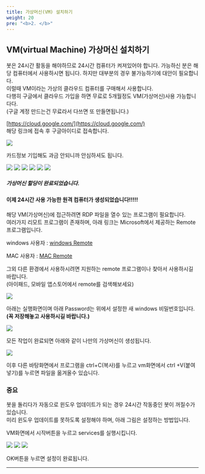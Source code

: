 ```yaml
---
title: 가상머신(VM) 설치하기
weight: 20
pre: "<b>2. </b>"
---
```


## VM(virtual Machine) 가상머신 설치하기

봇은 24시간 활동을 해야하므로 24시간 컴퓨터가 켜져있어야 합니다. 가능하신 분은 해당 컴퓨터에서 사용하시면 됩니다. 하지만 대부분의 경우 불가능하기에 대안이 필요합니다.</br>
이럴때 VM이라는 가상의 클라우드 컴퓨터를 구매해서 사용합니다.</br>
다행히 구글에서 클라우드 가입을 하면 무료로 5개월정도 VM(가상머신)사용 가능합니다다. </BR>
(구글 계정 만드는건 무료라서 다쓰면 또 만들면됩니다.)

[https://cloud.google.com/](https://cloud.google.com/)</br>
해당 링크에 접속 후 구글아이디로 접속합니다.

![](/picture/googlecloudpage.png?width=1200&height=500)

카드정보 기입해도 과금 안되니까 안심하셔도 됩니다.

![](/picture/googlecloudpage1.png?width=1200&height=500)
![](/picture/googlecloudpage2.png?width=1200&height=500)
![](/picture/googlecloudpage3.png?width=1200&height=500)
![](/picture/googlecloudpage4.png?width=1200&height=500)
![](/picture/googlecloudpage5.png?width=1200&height=500)
![](/picture/googlecloudpage6.png?width=1200&height=500)

##### 가상머신 할당이 완료되었습니다.

#### 이제 24시간 사용 가능한 원격 컴퓨터가 생성되었습니다!!!!!

해당 VM(가상머신)에 접근하려면 RDP 파일을 열수 있는 프로그램이 필요합니다.</br>
여러가지 리모트 프로그램이 존재하며, 아래 링크는 Microsoft에서 제공하는 Remote 프로그램입니다.

windows 사용자 : [windows Remote](https://www.microsoft.com/en-us/p/microsoft-remote-desktop/9wzdncrfj3ps?activetab=pivot:overviewtab)

MAC 사용자 : [MAC Remote](https://apps.apple.com/kr/app/microsoft-remote-desktop-10/id1295203466?mt=12)

그외 다른 환경에서 사용하시려면 지원하는 remote 프로그램이나 찾아서 사용하시길 바랍니다. </br>(아이패드, 모바일 앱스토어에서 remote를 검색해보세요)

![](/picture/remote1.png?width=1000&height=500)

아래는 실행화면이며 아래 Password는 위에서 설정한 새 windows 비밀번호입니다.</br>
**(꼭 저장해놓고 사용하시길 바랍니다.)**

![](/picture/remote2.png?width=1000&height=500)

모든 작업이 완료되면 아래와 같이 나만의 가상머신이 생성됩니다.

![](/picture/remote3.png?width=1000&height=500)

이후 다른 바탕화면에서 프로그램을 ctrl+C(복사)를 누르고 vm화면에서 ctrl +V(붙여넣기)를 누르면 파일을 옮겨올수 있습니다.

### 중요

봇을 돌리다가 자동으로 윈도우 업데이트가 되는 경우 24시간 작동중인 봇이 꺼질수가 있습니다.</br>
미리 윈도우 업데이트를 못하도록 설정해야 하며, 아래 그림은 설정하는 방법입니다.

VM화면에서 시작버튼을 누르고 services를 실행시킵니다.

![](/picture/remote4.png?width=1000&height=500)
![](/picture/remote5.png?width=1000&height=500)
![](/picture/remote6.png?width=1000&height=500)

OK버튼을 누르면 설정이 완료됩니다.

---

